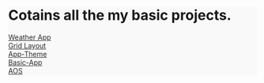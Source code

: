 <style>
  .container{
    background-color:#f9f9f9;
  }
  a {
  color:#2c2c2c;
  }
  a:hover{
  color:#eee
  }
</style>
<div class="container">
  <h1>Cotains all the my basic projects.</h1>
  <a href="https://omkarvaigankar8.github.io/weather-app">Weather App</a><br>
  <a href="https://omkarvaigankar8.github.io/grid-layout/">Grid Layout</a><br>
  <a href="https://omkarvaigankar8.github.io/app-theme-master">App-Theme</a><br>
  <a href="https://omkarvaigankar8.github.io/basic-app-master/">Basic-App</a><br>
  <a href="https://omkarvaigankar8.github.io/animate-on-scroll-master">AOS</a>
</div>

